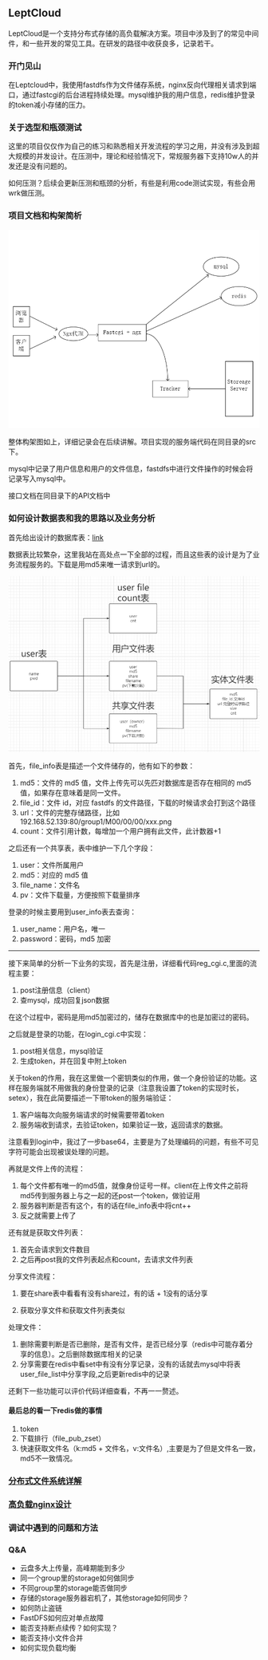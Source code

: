 ## LeptCloud

LeptCloud是一个支持分布式存储的高负载解决方案。项目中涉及到了的常见中间件，和一些开发的常见工具。在研发的路径中收获良多，记录若干。

### 开门见山

在Leptcloud中，我使用fastdfs作为文件储存系统，nginx反向代理相关请求到端口，通过fastcgi的后台进程持续处理。mysql维护我的用户信息，redis维护登录的token减小存储的压力。

### 关于选型和瓶颈测试

这里的项目仅仅作为自己的练习和熟悉相关开发流程的学习之用，并没有涉及到超大规模的并发设计。在压测中，理论和经验情况下，常规服务器下支持10w人的并发还是没有问题的。

如何压测？后续会更新压测和瓶颈的分析，有些是利用code测试实现，有些会用wrk做压测。

### 项目文档和构架简析

![构架图](./pic/1.png)

整体构架图如上，详细记录会在后续讲解。项目实现的服务端代码在同目录的src下。

mysql中记录了用户信息和用户的文件信息，fastdfs中进行文件操作的时候会将记录写入mysql中。

接口文档在同目录下的API文档中

### 如何设计数据表和我的思路以及业务分析

首先给出设计的数据库表：[link](LeptCloud.sql)

数据表比较繁杂，这里我站在高处点一下全部的过程，而且这些表的设计是为了业务流程服务的。下载是用md5来唯一请求到url的。

![2](./pic/2.png)



首先，file_info表是描述一个文件储存的，他有如下的参数：

1. md5：文件的  md5 值，文件上传先可以先匹对数据库是否存在相同的 md5 值，如果存在意味着是同一文件。
2. file_id：文件  id，对应  fastdfs 的文件路径，下载的时候请求会打到这个路径
3. url：文件的完整存储路径，比如  192.168.52.139:80/group1/M00/00/00/xxx.png
4. count：文件引用计数，每增加一个用户拥有此文件，此计数器+1

之后还有一个共享表，表中维护一下几个字段：

1. user：文件所属用户
2. md5：对应的 md5 值
3. file_name：文件名
4. pv：文件下载量，方便按照下载量排序

登录的时候主要用到user_info表去查询：

1. user_name：用户名，唯一
2. password：密码，md5 加密

-------------

接下来简单的分析一下业务的实现，首先是注册，详细看代码reg_cgi.c,里面的流程主要：

1. post注册信息（client）
2. 查mysql，成功回复json数据

在这个过程中，密码是用md5加密过的，储存在数据库中的也是加密过的密码。

之后就是登录的功能，在login_cgi.c中实现：

1. post相关信息，mysql验证
2. 生成token，并在回复中附上token

关于token的作用，我在这里做一个密钥类似的作用，做一个身份验证的功能。这样在服务端就不用做我的身份登录的记录（注意我设置了token的实现时长，setex），我在此简要描述一下带token的服务端验证：

1. 客户端每次向服务端请求的时候需要带着token
2. 服务端收到请求，去验证token，如果验证一致，返回请求的数据。

注意看到login中，我过了一步base64，主要是为了处理编码的问题，有些不可见字符可能会出现被误处理的问题。

再就是文件上传的流程：

1. 每个文件都有唯一的md5值，就像身份证号一样。client在上传文件之前将md5传到服务器上与之一起的还post一个token，做验证用
2. 服务器判断是否有这个，有的话在file_info表中将cnt++
3. 反之就需要上传了

还有就是获取文件列表：

1. 首先会请求到文件数目
2. 之后再post我的文件列表起点和count，去请求文件列表

分享文件流程：

1. 要在share表中看看有没有share过，有的话 + 1没有的话分享

2. 获取分享文件和获取文件列表类似

处理文件：

1. 删除需要判断是否已删除，是否有文件，是否已经分享（redis中可能存着分享的信息）。之后删除数据库相关的记录
2. 分享需要在redis中看set中有没有分享记录，没有的话就去mysql中将表user_file_list中分享字段,之后更新redis中的记录

还剩下一些功能可以评价代码详细查看，不再一一赘述。

#### 最后总的看一下redis做的事情

1. token
2. 下载排行（file_pub_zset）
3. 快速获取文件名（k:md5 + 文件名，v:文件名）,主要是为了但是文件名一致，md5不一致情况。

### [分布式文件系统详解]()

 ### [高负载nginx设计]()

### 调试中遇到的问题和方法



### Q&A

+ 云盘多⼤上传量，⾼峰期能到多少
+ 同⼀个group⾥的storage如何做同步
+ 不同group⾥的storage能否做同步
+ 存储的storage服务器宕机了，其他storage如何同步？
+ 如何防⽌盗链
+ FastDFS如何应对单点故障
+ 能否⽀持断点续传？如何实现？
+ 能否⽀持⼩⽂件合并
+ 如何实现负载均衡

